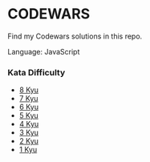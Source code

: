 # CODEWARS

Find my Codewars solutions in this repo.

Language: JavaScript

### Kata Difficulty

- [8 Kyu](/8-kyu/)
- [7 Kyu](/7-kyu/)
- [6 Kyu](/6-kyu/)
- [5 Kyu](/5-kyu/)
- [4 Kyu](/4-kyu/)
- [3 Kyu](/3-kyu/)
- [2 Kyu](/2-kyu/)
- [1 Kyu](/1-kyu/)
